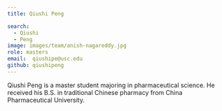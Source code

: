 ```yaml
---
title: Qiushi Peng

search:
  - Qiushi 
  - Peng
image: images/team/anish-nagareddy.jpg
role: masters
email:  qiushipe@usc.edu
github: qiushipeng
---
```


Qiushi Peng is a master student majoring in pharmaceutical science. He received his B.S. in traditional Chinese pharmacy from China Pharmaceutical University.
